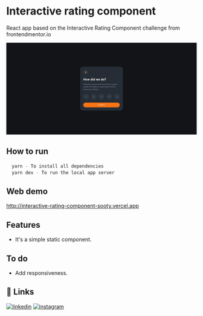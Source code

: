 
# Interactive rating component

React app based on the Interactive Rating Component challenge from frontendmentor.io

![App screenshot](src/assets/screenshot.jpg?raw=true "Interactive component - Screenshot")
## How to run

```bash
  yarn - To install all dependencies
  yarn dev - To run the local app server
```

## Web demo
http://interactive-rating-component-sooty.vercel.app

## Features

- It's a simple static component.

## To do

- Add responsiveness.

## 🔗 Links

[![linkedin](https://img.shields.io/badge/LinkedIn-0077B5?style=for-the-badge&logo=linkedin&logoColor=white)](https://www.linkedin.com/in/allan-kr%C3%BCger-4a8b03b5/)
[![instagram](https://img.shields.io/badge/Instagram-E4405F?style=for-the-badge&logo=instagram&logoColor=white)](https://www.instagram.com/allanfkruger)

